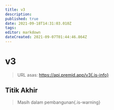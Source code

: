 ```yaml
---
title: v3
description:
published: true
date: 2021-09-18T14:31:03.010Z
tags:
editor: markdown
dateCreated: 2021-09-07T01:44:46.864Z
---
```


# v3

> URL asas: https://api.premid.app/v3{.is-info}


## Titik Akhir
> Masih dalam pembangunan{.is-warning}